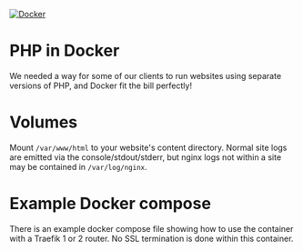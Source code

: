 [![Docker](https://github.com/pinbn/hosting-php/actions/workflows/docker-publish.yml/badge.svg?branch=main)](https://github.com/pinbn/hosting-php/actions/workflows/docker-publish.yml)

# PHP in Docker
We needed a way for some of our clients to run websites using separate versions of PHP, and Docker fit the bill perfectly!

# Volumes
Mount `/var/www/html` to your website's content directory. Normal site logs are emitted via the console/stdout/stderr, but nginx logs not within a site may be contained in `/var/log/nginx`.

# Example Docker compose
There is an example docker compose file showing how to use the container with a Traefik 1 or 2 router. No SSL termination is done within this container.

